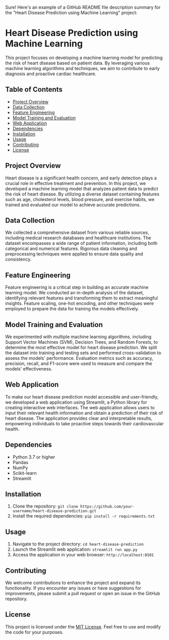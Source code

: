 Sure! Here's an example of a GitHub README file description summary for the "Heart Disease Prediction using Machine Learning" project:

# Heart Disease Prediction using Machine Learning

This project focuses on developing a machine learning model for predicting the risk of heart disease based on patient data. By leveraging various machine learning algorithms and techniques, we aim to contribute to early diagnosis and proactive cardiac healthcare.

## Table of Contents

- [Project Overview](#project-overview)
- [Data Collection](#data-collection)
- [Feature Engineering](#feature-engineering)
- [Model Training and Evaluation](#model-training-and-evaluation)
- [Web Application](#web-application)
- [Dependencies](#dependencies)
- [Installation](#installation)
- [Usage](#usage)
- [Contributing](#contributing)
- [License](#license)

## Project Overview

Heart disease is a significant health concern, and early detection plays a crucial role in effective treatment and prevention. In this project, we developed a machine learning model that analyzes patient data to predict the risk of heart disease. By utilizing a diverse dataset containing features such as age, cholesterol levels, blood pressure, and exercise habits, we trained and evaluated our model to achieve accurate predictions.

## Data Collection

We collected a comprehensive dataset from various reliable sources, including medical research databases and healthcare institutions. The dataset encompasses a wide range of patient information, including both categorical and numerical features. Rigorous data cleaning and preprocessing techniques were applied to ensure data quality and consistency.

## Feature Engineering

Feature engineering is a critical step in building an accurate machine learning model. We conducted an in-depth analysis of the dataset, identifying relevant features and transforming them to extract meaningful insights. Feature scaling, one-hot encoding, and other techniques were employed to prepare the data for training the models effectively.

## Model Training and Evaluation

We experimented with multiple machine learning algorithms, including Support Vector Machines (SVM), Decision Trees, and Random Forests, to determine the most effective model for heart disease prediction. We split the dataset into training and testing sets and performed cross-validation to assess the models' performance. Evaluation metrics such as accuracy, precision, recall, and F1-score were used to measure and compare the models' effectiveness.

## Web Application

To make our heart disease prediction model accessible and user-friendly, we developed a web application using Streamlit, a Python library for creating interactive web interfaces. The web application allows users to input their relevant health information and obtain a prediction of their risk of heart disease. The application provides clear and interpretable results, empowering individuals to take proactive steps towards their cardiovascular health.

## Dependencies

- Python 3.7 or higher
- Pandas
- NumPy
- Scikit-learn
- Streamlit

## Installation

1. Clone the repository: `git clone https://github.com/your-username/heart-disease-prediction.git`
2. Install the required dependencies: `pip install -r requirements.txt`

## Usage

1. Navigate to the project directory: `cd heart-disease-prediction`
2. Launch the Streamlit web application: `streamlit run app.py`
3. Access the application in your web browser: `http://localhost:8501`

## Contributing

We welcome contributions to enhance the project and expand its functionality. If you encounter any issues or have suggestions for improvements, please submit a pull request or open an issue in the GitHub repository.

## License

This project is licensed under the [MIT License](LICENSE). Feel free to use and modify the code for your purposes.
